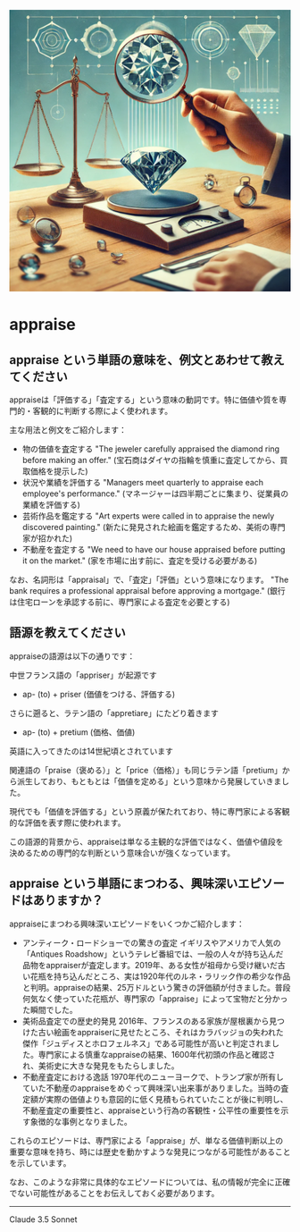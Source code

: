 ![appraise](./imgs/appraise.webp)

# appraise

## appraise という単語の意味を、例文とあわせて教えてください

appraiseは「評価する」「査定する」という意味の動詞です。特に価値や質を専門的・客観的に判断する際によく使われます。

主な用法と例文をご紹介します：

 * 物の価値を査定する "The jeweler carefully appraised the diamond ring before making an offer." (宝石商はダイヤの指輪を慎重に査定してから、買取価格を提示した)
 * 状況や業績を評価する "Managers meet quarterly to appraise each employee's performance." (マネージャーは四半期ごとに集まり、従業員の業績を評価する)
 * 芸術作品を鑑定する "Art experts were called in to appraise the newly discovered painting." (新たに発見された絵画を鑑定するため、美術の専門家が招かれた)
 * 不動産を査定する "We need to have our house appraised before putting it on the market." (家を市場に出す前に、査定を受ける必要がある)

なお、名詞形は「appraisal」で、「査定」「評価」という意味になります。
"The bank requires a professional appraisal before approving a mortgage."
(銀行は住宅ローンを承認する前に、専門家による査定を必要とする)

## 語源を教えてください

appraiseの語源は以下の通りです：

中世フランス語の「appriser」が起源です

 * ap- (to) + priser (価値をつける、評価する)

さらに遡ると、ラテン語の「appretiare」にたどり着きます

 * ap- (to) + pretium (価格、価値)

英語に入ってきたのは14世紀頃とされています

関連語の「praise（褒める）」と「price（価格）」も同じラテン語「pretium」から派生しており、もともとは「価値を定める」という意味から発展していきました。

現代でも「価値を評価する」という原義が保たれており、特に専門家による客観的な評価を表す際に使われます。

この語源的背景から、appraiseは単なる主観的な評価ではなく、価値や値段を決めるための専門的な判断という意味合いが強くなっています。

## appraise という単語にまつわる、興味深いエピソードはありますか？

appraiseにまつわる興味深いエピソードをいくつかご紹介します：

 * アンティーク・ロードショーでの驚きの査定 イギリスやアメリカで人気の「Antiques Roadshow」というテレビ番組では、一般の人々が持ち込んだ品物をappraiserが査定します。2019年、ある女性が祖母から受け継いだ古い花瓶を持ち込んだところ、実は1920年代のルネ・ラリック作の希少な作品と判明。appraiseの結果、25万ドルという驚きの評価額が付きました。普段何気なく使っていた花瓶が、専門家の「appraise」によって宝物だと分かった瞬間でした。
 * 美術品査定での歴史的発見 2016年、フランスのある家族が屋根裏から見つけた古い絵画をappraiserに見せたところ、それはカラバッジョの失われた傑作「ジュディスとホロフェルネス」である可能性が高いと判定されました。専門家による慎重なappraiseの結果、1600年代初頭の作品と確認され、美術史に大きな発見をもたらしました。
 * 不動産査定における逸話 1970年代のニューヨークで、トランプ家が所有していた不動産のappraiseをめぐって興味深い出来事がありました。当時の査定額が実際の価値よりも意図的に低く見積もられていたことが後に判明し、不動産査定の重要性と、appraiseという行為の客観性・公平性の重要性を示す象徴的な事例となりました。

これらのエピソードは、専門家による「appraise」が、単なる価値判断以上の重要な意味を持ち、時には歴史を動かすような発見につながる可能性があることを示しています。

なお、このような非常に具体的なエピソードについては、私の情報が完全に正確でない可能性があることをお伝えしておく必要があります。

---
Claude 3.5 Sonnet
